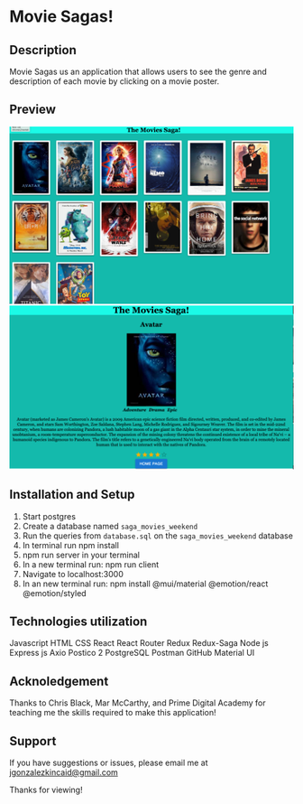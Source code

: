 # Movie Sagas!

## Description
Movie Sagas us an application that allows users to see the genre and description of each movie by clicking on a movie poster.

## Preview  
![Homepage screenshot](public/images/homepage.png)
![Description screenshot](public/images/description.png)

## Installation and Setup 
1. Start postgres
2. Create a database named `saga_movies_weekend`
3. Run the queries from `database.sql` on the `saga_movies_weekend` database
4. In terminal run npm install
5. npm run server in your terminal
6. In a new terminal run: npm run client 
7. Navigate to localhost:3000
8. In an new terminal run: npm install @mui/material @emotion/react @emotion/styled



## Technologies utilization
Javascript
HTML
CSS
React
React Router 
Redux
Redux-Saga
Node js
Express js
Axio
Postico 2
PostgreSQL
Postman
GitHub
Material UI

## Acknoledgement
Thanks to Chris Black, Mar McCarthy, and Prime Digital Academy for teaching me the skills required to make this application!

## Support 
If you have suggestions or issues, please email me at jgonzalezkincaid@gmail.com

Thanks for viewing!




[def]: images/description.png
